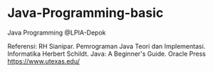 # Java-Programming-basic
Java Programming @LPIA-Depok

Referensi:
RH Sianipar. Pemrograman Java Teori dan Implementasi. Informatika
Herbert Schildt. Java: A Beginner's Guide. Oracle Press
https://www.utexas.edu/
